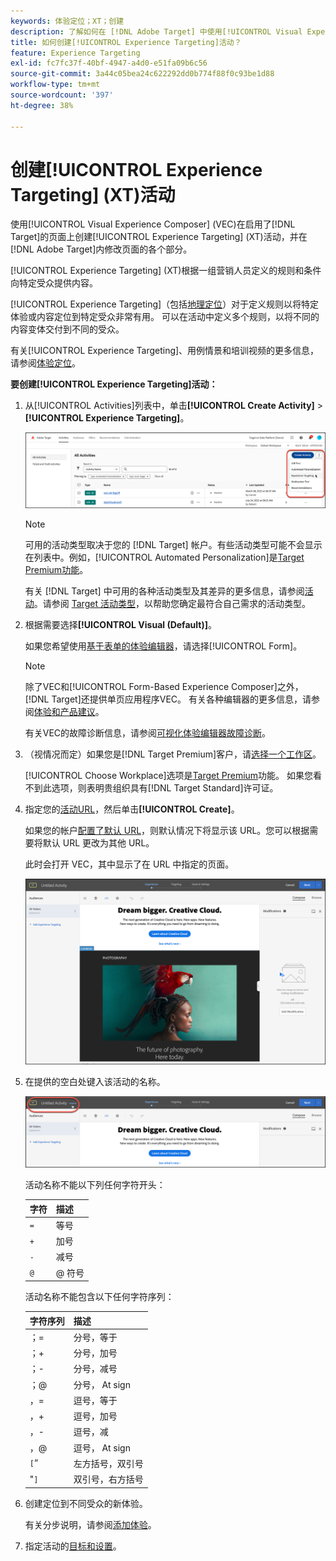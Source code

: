 ```yaml
---
keywords: 体验定位；XT；创建
description: 了解如何在 [!DNL Adobe Target] 中使用[!UICONTROL Visual Experience Composer] (VEC)来创建[!UICONTROL Experience Targeting] (XT)活动。
title: 如何创建[!UICONTROL Experience Targeting]活动？
feature: Experience Targeting
exl-id: fc7fc37f-40bf-4947-a4d0-e51fa09b6c56
source-git-commit: 3a44c05bea24c622292dd0b774f88f0c93be1d88
workflow-type: tm+mt
source-wordcount: '397'
ht-degree: 38%

---
```


# 创建[!UICONTROL Experience Targeting] (XT)活动

使用[!UICONTROL Visual Experience Composer] (VEC)在启用了[!DNL Target]的页面上创建[!UICONTROL Experience Targeting] (XT)活动，并在[!DNL Adobe Target]内修改页面的各个部分。

[!UICONTROL Experience Targeting] (XT)根据一组营销人员定义的规则和条件向特定受众提供内容。

[!UICONTROL Experience Targeting]（包括[地理定位](/help/main/c-target/c-audiences/c-target-rules/geo.md)）对于定义规则以将特定体验或内容定位到特定受众非常有用。 可以在活动中定义多个规则，以将不同的内容变体交付到不同的受众。

有关[!UICONTROL Experience Targeting]、用例情景和培训视频的更多信息，请参阅[体验定位](/help/main/c-activities/t-experience-target/experience-target.md)。

**要创建[!UICONTROL Experience Targeting]活动：**

1. 从[!UICONTROL Activities]列表中，单击&#x200B;**[!UICONTROL Create Activity]** > **[!UICONTROL Experience Targeting]**。

   ![“创建活动”>“体验定位”](/help/main/c-activities/t-experience-target/t-xt-create/assets/xt_select-1.png)

   >[!NOTE]
   >
   >可用的活动类型取决于您的 [!DNL Target] 帐户。有些活动类型可能不会显示在列表中。例如，[!UICONTROL Automated Personalization]是[Target Premium功能](/help/main/c-intro/intro.md#premium)。
   >
   >有关 [!DNL Target] 中可用的各种活动类型及其差异的更多信息，请参阅[活动](/help/main/c-activities/activities.md#concept_D317A95A1AB54674BA7AB65C7985BA03)。请参阅 [Target 活动类型](/help/main/c-activities/target-activities-guide.md)，以帮助您确定最符合自己需求的活动类型。

1. 根据需要选择&#x200B;**[!UICONTROL Visual (Default)]**。

   如果您希望使用[基于表单的体验编辑器](/help/main/c-experiences/form-experience-composer.md)，请选择[!UICONTROL Form]。

   >[!NOTE]
   >
   >除了VEC和[!UICONTROL Form-Based Experience Composer]之外，[!DNL Target]还提供单页应用程序VEC。 有关各种编辑器的更多信息，请参阅[体验和产品建议](/help/main/c-experiences/experiences.md)。
   >
   >有关VEC的故障诊断信息，请参阅[可视化体验编辑器故障诊断](/help/main/c-experiences/c-visual-experience-composer/r-troubleshoot-composer/troubleshoot-composer.md)。

1. （视情况而定）如果您是[!DNL Target Premium]客户，请[选择一个工作区](/help/main/administrating-target/c-user-management/property-channel/property-channel.md)。

   [!UICONTROL Choose Workplace]选项是[Target Premium](/help/main/c-intro/intro.md)功能。 如果您看不到此选项，则表明贵组织具有[!DNL Target Standard]许可证。

1. 指定您的[活动URL](/help/main/c-activities/t-experience-target/t-xt-create/xt-activity-url.md#concept_D28549AAA0A14E3BB5F05F32BE8ABC90)，然后单击&#x200B;**[!UICONTROL Create]**。

   如果您的帐户[配置了默认 URL](/help/main/administrating-target/visual-experience-composer-set-up.md)，则默认情况下将显示该 URL。您可以根据需要将默认 URL 更改为其他 URL。

   此时会打开 VEC，其中显示了在 URL 中指定的页面。

   ![VEC 中的体验定位活动](/help/main/c-activities/t-experience-target/t-xt-create/assets/xt-in-vec.png)

1. 在提供的空白处键入该活动的名称。

   ![名称字段](/help/main/c-activities/t-experience-target/t-xt-create/assets/xt_name-new.png)

   活动名称不能以下列任何字符开头：

   | 字符 | 描述 |
   |--- |--- |
   | `=` | 等号 |
   | `+` | 加号 |
   | `-` | 减号 |
   | `@` | @ 符号 |

   活动名称不能包含以下任何字符序列：

   | 字符序列 | 描述 |
   |--- |--- |
   | ；= | 分号，等于 |
   | ；+ | 分号，加号 |
   | ；- | 分号，减号 |
   | ；@ | 分号， At sign |
   | ，= | 逗号，等于 |
   | ，+ | 逗号，加号 |
   | ，- | 逗号，减 |
   | ，@ | 逗号， At sign |
   | `[`” | 左方括号，双引号 |
   | &quot;`]` | 双引号，右方括号 |

1. 创建定位到不同受众的新体验。

   有关分步说明，请参阅[添加体验](/help/main/c-activities/t-experience-target/t-xt-create/xt-add-experience.md)。

1. 指定活动的[目标和设置](/help/main/c-activities/t-experience-target/t-xt-create/xt-goals-and-settings.md#reference_B25389FD6F3A4989801E740364B089CC)。
